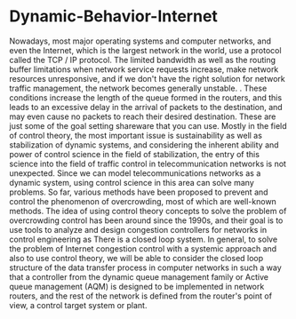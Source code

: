 # Dynamic-Behavior-Internet


Nowadays, most major operating systems and computer networks,
                               and even the Internet, which is the largest network in the world,
                                use a protocol called the TCP / IP protocol. The limited bandwidth
                                 as well as the routing buffer limitations
                                 when network service requests increase, make network resources unresponsive,
                                  and if we don't have the right solution for network traffic management,
                                   the network becomes generally unstable. . These conditions increase the
                                    length of the queue formed in the routers, and this leads to an excessive
                                     delay in the arrival of packets to the destination, and may even cause no
                                      packets to reach their desired destination. These are just some of the
                                      goal setting shareware that you can use.
                                      Mostly in the field of control theory, the most important issue is sustainability
                                       as well as stabilization of dynamic systems, and considering the inherent ability
                                        and power of control science in the field of stabilization, the entry of this
                                        science into the field of traffic control in telecommunication networks is not unexpected.
                                         Since we can model telecommunications networks as a dynamic system, using control science
                                         in this area can solve many problems.
                                         So far, various methods have been proposed to prevent and control the phenomenon of overcrowding,
                                         most of which are well-known methods. The idea of using control theory concepts to solve the problem
                                          of overcrowding control has been around since the 1990s, and their goal is to use tools to analyze
                                          and design congestion controllers for networks in control engineering as There is a closed loop system.
                                          In general, to solve the problem of Internet congestion control with a systemic approach and also to
                                          use control theory, we will be able to consider the closed loop structure of the data transfer process
                                           in computer networks in such a way that a controller from the dynamic queue management family or Active
                                            queue management (AQM) is designed to be implemented in network routers, and the rest of the network is
                                            defined from the router's point of view, a control target system or plant.
